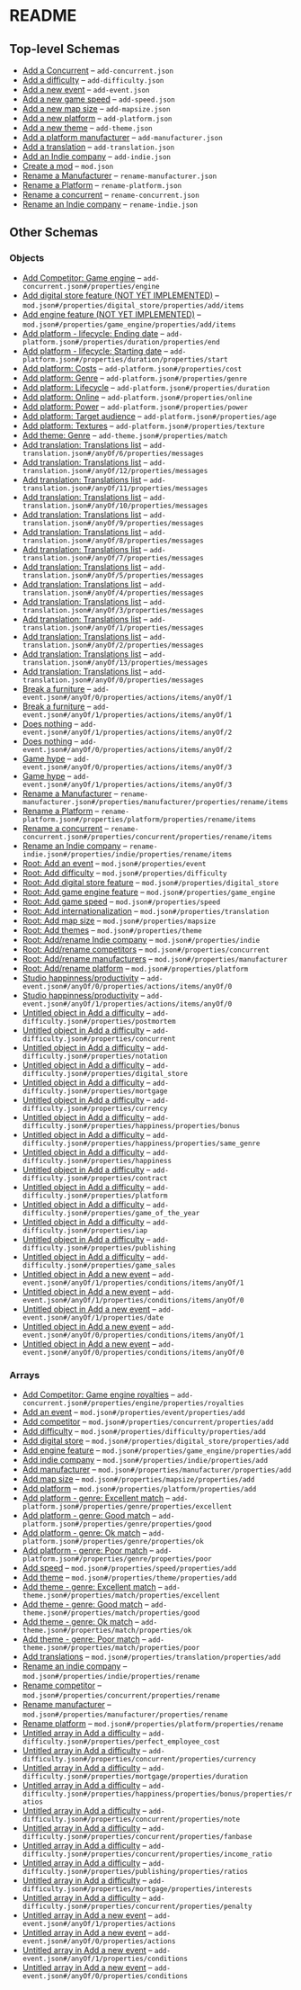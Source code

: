 # README

## Top-level Schemas

-   [Add a Concurrent](./add-concurrent.md "Add a new competitor") – `add-concurrent.json`
-   [Add a difficulty](./add-difficulty.md "Add a new difficulty") – `add-difficulty.json`
-   [Add a new event](./add-event.md "Add a new event") – `add-event.json`
-   [Add a new game speed](./add-speed.md "Add a new game speed") – `add-speed.json`
-   [Add a new map size](./add-mapsize.md "Add a new map size (define the number of competitors)") – `add-mapsize.json`
-   [Add a new platform](./add-platform.md "Add a new platform") – `add-platform.json`
-   [Add a new theme](./add-theme.md "Add a theme") – `add-theme.json`
-   [Add a platform manufacturer](./add-manufacturer.md "Add a manufacturer") – `add-manufacturer.json`
-   [Add a translation](./add-translation.md "Add a translation") – `add-translation.json`
-   [Add an Indie company](./add-indie.md "Add an indie company") – `add-indie.json`
-   [Create a mod](./generic.md "Generic structure of a mod") – `mod.json`
-   [Rename a Manufacturer](./rename-manufacturer.md "Rename a manufacturer") – `rename-manufacturer.json`
-   [Rename a Platform](./rename-platform.md "Rename a platform") – `rename-platform.json`
-   [Rename a concurrent](./rename-concurrent.md "Rename a concurrent") – `rename-concurrent.json`
-   [Rename an Indie company](./rename-indie.md "Rename an indie company") – `rename-indie.json`

## Other Schemas

### Objects

-   [Add Competitor: Game engine](./add-concurrent-properties-add-competitor-game-engine.md) – `add-concurrent.json#/properties/engine`
-   [Add digital store feature (NOT YET IMPLEMENTED)](./generic-properties-root-add-digital-store-feature-properties-add-digital-store-add-digital-store-feature-not-yet-implemented.md) – `mod.json#/properties/digital_store/properties/add/items`
-   [Add engine feature (NOT YET IMPLEMENTED)](./generic-properties-root-add-game-engine-feature-properties-add-engine-feature-add-engine-feature-not-yet-implemented.md) – `mod.json#/properties/game_engine/properties/add/items`
-   [Add platform - lifecycle: Ending date](./add-platform-properties-add-platform-lifecycle-properties-add-platform---lifecycle-ending-date.md "Discontinuation date of the platform") – `add-platform.json#/properties/duration/properties/end`
-   [Add platform - lifecycle: Starting date](./add-platform-properties-add-platform-lifecycle-properties-add-platform---lifecycle-starting-date.md "Release date of the platform") – `add-platform.json#/properties/duration/properties/start`
-   [Add platform: Costs](./add-platform-properties-add-platform-costs.md "Development and license costs") – `add-platform.json#/properties/cost`
-   [Add platform: Genre](./add-platform-properties-add-platform-genre.md "Platform/genre matches") – `add-platform.json#/properties/genre`
-   [Add platform: Lifecycle](./add-platform-properties-add-platform-lifecycle.md) – `add-platform.json#/properties/duration`
-   [Add platform: Online](./add-platform-properties-add-platform-online.md) – `add-platform.json#/properties/online`
-   [Add platform: Power](./add-platform-properties-add-platform-power.md) – `add-platform.json#/properties/power`
-   [Add platform: Target audience](./add-platform-properties-add-platform-target-audience.md) – `add-platform.json#/properties/age`
-   [Add platform: Textures](./add-platform-properties-add-platform-textures.md "Platform's textures") – `add-platform.json#/properties/texture`
-   [Add theme: Genre](./add-theme-properties-add-theme-genre.md "Theme/genre matches") – `add-theme.json#/properties/match`
-   [Add translation: Translations list](./add-translation-anyof-português-properties-add-translation-translations-list.md "KEY: VALUE") – `add-translation.json#/anyOf/6/properties/messages`
-   [Add translation: Translations list](./add-translation-anyof-日本語-properties-add-translation-translations-list.md "KEY: VALUE") – `add-translation.json#/anyOf/12/properties/messages`
-   [Add translation: Translations list](./add-translation-anyof-한국의-properties-add-translation-translations-list.md "KEY: VALUE") – `add-translation.json#/anyOf/11/properties/messages`
-   [Add translation: Translations list](./add-translation-anyof-türkçe-properties-add-translation-translations-list.md "KEY: VALUE") – `add-translation.json#/anyOf/10/properties/messages`
-   [Add translation: Translations list](./add-translation-anyof-中国-properties-add-translation-translations-list.md "KEY: VALUE") – `add-translation.json#/anyOf/9/properties/messages`
-   [Add translation: Translations list](./add-translation-anyof-русский-properties-add-translation-translations-list.md "KEY: VALUE") – `add-translation.json#/anyOf/8/properties/messages`
-   [Add translation: Translations list](./add-translation-anyof-português-brasil-properties-add-translation-translations-list.md "KEY: VALUE") – `add-translation.json#/anyOf/7/properties/messages`
-   [Add translation: Translations list](./add-translation-anyof-nederlands-properties-add-translation-translations-list.md "KEY: VALUE") – `add-translation.json#/anyOf/5/properties/messages`
-   [Add translation: Translations list](./add-translation-anyof-italiano-properties-add-translation-translations-list.md "KEY: VALUE") – `add-translation.json#/anyOf/4/properties/messages`
-   [Add translation: Translations list](./add-translation-anyof-español-properties-add-translation-translations-list.md "KEY: VALUE") – `add-translation.json#/anyOf/3/properties/messages`
-   [Add translation: Translations list](./add-translation-anyof-english-properties-add-translation-translations-list.md "KEY: VALUE") – `add-translation.json#/anyOf/1/properties/messages`
-   [Add translation: Translations list](./add-translation-anyof-deutsch-properties-add-translation-translations-list.md "KEY: VALUE") – `add-translation.json#/anyOf/2/properties/messages`
-   [Add translation: Translations list](./add-translation-anyof-other-properties-add-translation-translations-list.md "KEY: VALUE") – `add-translation.json#/anyOf/13/properties/messages`
-   [Add translation: Translations list](./add-translation-anyof-français-properties-add-translation-translations-list.md "KEY: VALUE") – `add-translation.json#/anyOf/0/properties/messages`
-   [Break a furniture](./add-event-anyof-random-event-properties-actions-items-anyof-break-a-furniture.md "This action break a furniture") – `add-event.json#/anyOf/0/properties/actions/items/anyOf/1`
-   [Break a furniture](./add-event-anyof-scheduled-event-properties-actions-items-anyof-break-a-furniture.md "This action break a furniture") – `add-event.json#/anyOf/1/properties/actions/items/anyOf/1`
-   [Does nothing](./add-event-anyof-scheduled-event-properties-actions-items-anyof-does-nothing.md "This action does nothing") – `add-event.json#/anyOf/1/properties/actions/items/anyOf/2`
-   [Does nothing](./add-event-anyof-random-event-properties-actions-items-anyof-does-nothing.md "This action does nothing") – `add-event.json#/anyOf/0/properties/actions/items/anyOf/2`
-   [Game hype](./add-event-anyof-random-event-properties-actions-items-anyof-game-hype.md "This action boost the hype of one of your game randomly") – `add-event.json#/anyOf/0/properties/actions/items/anyOf/3`
-   [Game hype](./add-event-anyof-scheduled-event-properties-actions-items-anyof-game-hype.md "This action boost the hype of one of your game randomly") – `add-event.json#/anyOf/1/properties/actions/items/anyOf/3`
-   [Rename a Manufacturer](./generic-properties-root-addrename-manufacturers-properties-rename-manufacturer-rename-a-manufacturer.md "Rename a manufacturer") – `rename-manufacturer.json#/properties/manufacturer/properties/rename/items`
-   [Rename a Platform](./generic-properties-root-addrename-platform-properties-rename-platform-rename-a-platform.md "Rename a platform") – `rename-platform.json#/properties/platform/properties/rename/items`
-   [Rename a concurrent](./generic-properties-root-addrename-competitors-properties-rename-competitor-rename-a-concurrent.md "Rename a concurrent") – `rename-concurrent.json#/properties/concurrent/properties/rename/items`
-   [Rename an Indie company](./generic-properties-root-addrename-indie-company-properties-rename-an-indie-company-rename-an-indie-company.md "Rename an indie company") – `rename-indie.json#/properties/indie/properties/rename/items`
-   [Root: Add an event](./generic-properties-root-add-an-event.md "To manipulate events") – `mod.json#/properties/event`
-   [Root: Add difficulty](./generic-properties-root-add-difficulty.md "To manipulate custom difficulties") – `mod.json#/properties/difficulty`
-   [Root: Add digital store feature](./generic-properties-root-add-digital-store-feature.md "To manipulate digital store (NOT IMPLEMENTED YET)") – `mod.json#/properties/digital_store`
-   [Root: Add game engine feature](./generic-properties-root-add-game-engine-feature.md "To manipulate game engine (NOT IMPLEMENTED YET)") – `mod.json#/properties/game_engine`
-   [Root: Add game speed](./generic-properties-root-add-game-speed.md "To manipulate game speeds") – `mod.json#/properties/speed`
-   [Root: Add internationalization](./generic-properties-root-add-internationalization.md "To manipulate translations") – `mod.json#/properties/translation`
-   [Root: Add map size](./generic-properties-root-add-map-size.md "To manipulate map sizes") – `mod.json#/properties/mapsize`
-   [Root: Add themes](./generic-properties-root-add-themes.md "To manipulate themes") – `mod.json#/properties/theme`
-   [Root: Add/rename Indie company](./generic-properties-root-addrename-indie-company.md "To manipulate indie companies") – `mod.json#/properties/indie`
-   [Root: Add/rename competitors](./generic-properties-root-addrename-competitors.md "To manipulate concurrents") – `mod.json#/properties/concurrent`
-   [Root: Add/rename manufacturers](./generic-properties-root-addrename-manufacturers.md "To manipulate manufacturers") – `mod.json#/properties/manufacturer`
-   [Root: Add/rename platform](./generic-properties-root-addrename-platform.md "To manipulate platforms") – `mod.json#/properties/platform`
-   [Studio happinness/productivity](./add-event-anyof-random-event-properties-actions-items-anyof-studio-happinnessproductivity.md "This action can change the productivity/happiness of a studio") – `add-event.json#/anyOf/0/properties/actions/items/anyOf/0`
-   [Studio happinness/productivity](./add-event-anyof-scheduled-event-properties-actions-items-anyof-studio-happinnessproductivity.md "This action can change the productivity/happiness of a studio") – `add-event.json#/anyOf/1/properties/actions/items/anyOf/0`
-   [Untitled object in Add a difficulty](./add-difficulty-properties-postmortem.md "Post-mortem configuration (game report)") – `add-difficulty.json#/properties/postmortem`
-   [Untitled object in Add a difficulty](./add-difficulty-properties-concurrent.md "Competitors configuration") – `add-difficulty.json#/properties/concurrent`
-   [Untitled object in Add a difficulty](./add-difficulty-properties-notation.md "Score configuration") – `add-difficulty.json#/properties/notation`
-   [Untitled object in Add a difficulty](./add-difficulty-properties-digital_store.md "Digital stores configuration") – `add-difficulty.json#/properties/digital_store`
-   [Untitled object in Add a difficulty](./add-difficulty-properties-mortgage.md "Mortgage configuration") – `add-difficulty.json#/properties/mortgage`
-   [Untitled object in Add a difficulty](./add-difficulty-properties-currency.md "Currency configuration") – `add-difficulty.json#/properties/currency`
-   [Untitled object in Add a difficulty](./add-difficulty-properties-happiness-properties-bonus.md "Employee happiness bonus (Not implemented yet)") – `add-difficulty.json#/properties/happiness/properties/bonus`
-   [Untitled object in Add a difficulty](./add-difficulty-properties-happiness-properties-same_genre.md "Genre repetition") – `add-difficulty.json#/properties/happiness/properties/same_genre`
-   [Untitled object in Add a difficulty](./add-difficulty-properties-happiness.md "Employee happiness configuration") – `add-difficulty.json#/properties/happiness`
-   [Untitled object in Add a difficulty](./add-difficulty-properties-contract.md "Contracts configuration") – `add-difficulty.json#/properties/contract`
-   [Untitled object in Add a difficulty](./add-difficulty-properties-platform.md "Platforms configuration") – `add-difficulty.json#/properties/platform`
-   [Untitled object in Add a difficulty](./add-difficulty-properties-game_of_the_year.md "Game of the year configuration") – `add-difficulty.json#/properties/game_of_the_year`
-   [Untitled object in Add a difficulty](./add-difficulty-properties-iap.md "In-App purchase rate") – `add-difficulty.json#/properties/iap`
-   [Untitled object in Add a difficulty](./add-difficulty-properties-publishing.md "Publishing offers configuration") – `add-difficulty.json#/properties/publishing`
-   [Untitled object in Add a difficulty](./add-difficulty-properties-game_sales.md "Game sales configuration") – `add-difficulty.json#/properties/game_sales`
-   [Untitled object in Add a new event](./add-event-anyof-scheduled-event-properties-conditions-items-anyof-1.md "Event won't happen if the player doesn't own the number of specified furniture") – `add-event.json#/anyOf/1/properties/conditions/items/anyOf/1`
-   [Untitled object in Add a new event](./add-event-anyof-scheduled-event-properties-conditions-items-anyof-0.md "Event won't happen before the specified year") – `add-event.json#/anyOf/1/properties/conditions/items/anyOf/0`
-   [Untitled object in Add a new event](./add-event-anyof-scheduled-event-properties-date.md) – `add-event.json#/anyOf/1/properties/date`
-   [Untitled object in Add a new event](./add-event-anyof-random-event-properties-conditions-items-anyof-1.md "Event won't happen if the player doesn't own the number of specified furniture") – `add-event.json#/anyOf/0/properties/conditions/items/anyOf/1`
-   [Untitled object in Add a new event](./add-event-anyof-random-event-properties-conditions-items-anyof-0.md "Event won't happen before the specified year") – `add-event.json#/anyOf/0/properties/conditions/items/anyOf/0`

### Arrays

-   [Add Competitor: Game engine royalties](./add-concurrent-properties-add-competitor-game-engine-properties-add-competitor-game-engine-royalties.md "Range for the concurrent engine royalties") – `add-concurrent.json#/properties/engine/properties/royalties`
-   [Add an event](./generic-properties-root-add-an-event-properties-add-an-event.md "Add an event") – `mod.json#/properties/event/properties/add`
-   [Add competitor](./generic-properties-root-addrename-competitors-properties-add-competitor.md "Add a new concurrent") – `mod.json#/properties/concurrent/properties/add`
-   [Add difficulty](./generic-properties-root-add-difficulty-properties-add-difficulty.md "Add a new difficulty") – `mod.json#/properties/difficulty/properties/add`
-   [Add digital store](./generic-properties-root-add-digital-store-feature-properties-add-digital-store.md "Add a new feature") – `mod.json#/properties/digital_store/properties/add`
-   [Add engine feature](./generic-properties-root-add-game-engine-feature-properties-add-engine-feature.md "Add a new feature") – `mod.json#/properties/game_engine/properties/add`
-   [Add indie company](./generic-properties-root-addrename-indie-company-properties-add-indie-company.md "Add a new indie company") – `mod.json#/properties/indie/properties/add`
-   [Add manufacturer](./generic-properties-root-addrename-manufacturers-properties-add-manufacturer.md "Add a new manufacturer") – `mod.json#/properties/manufacturer/properties/add`
-   [Add map size](./generic-properties-root-add-map-size-properties-add-map-size.md "Add a new map size") – `mod.json#/properties/mapsize/properties/add`
-   [Add platform](./generic-properties-root-addrename-platform-properties-add-platform.md "Add a new platform") – `mod.json#/properties/platform/properties/add`
-   [Add platform - genre: Excellent match](./add-platform-properties-add-platform-genre-properties-add-platform---genre-excellent-match.md) – `add-platform.json#/properties/genre/properties/excellent`
-   [Add platform - genre: Good match](./add-platform-properties-add-platform-genre-properties-add-platform---genre-good-match.md) – `add-platform.json#/properties/genre/properties/good`
-   [Add platform - genre: Ok match](./add-platform-properties-add-platform-genre-properties-add-platform---genre-ok-match.md) – `add-platform.json#/properties/genre/properties/ok`
-   [Add platform - genre: Poor match](./add-platform-properties-add-platform-genre-properties-add-platform---genre-poor-match.md) – `add-platform.json#/properties/genre/properties/poor`
-   [Add speed](./generic-properties-root-add-game-speed-properties-add-speed.md "Add a new game speed") – `mod.json#/properties/speed/properties/add`
-   [Add theme](./generic-properties-root-add-themes-properties-add-theme.md "Add a new themes") – `mod.json#/properties/theme/properties/add`
-   [Add theme - genre: Excellent match](./add-theme-properties-add-theme-genre-properties-add-theme---genre-excellent-match.md) – `add-theme.json#/properties/match/properties/excellent`
-   [Add theme - genre: Good match](./add-theme-properties-add-theme-genre-properties-add-theme---genre-good-match.md) – `add-theme.json#/properties/match/properties/good`
-   [Add theme - genre: Ok match](./add-theme-properties-add-theme-genre-properties-add-theme---genre-ok-match.md) – `add-theme.json#/properties/match/properties/ok`
-   [Add theme - genre: Poor match](./add-theme-properties-add-theme-genre-properties-add-theme---genre-poor-match.md) – `add-theme.json#/properties/match/properties/poor`
-   [Add translations](./generic-properties-root-add-internationalization-properties-add-translations.md "Add a new translation") – `mod.json#/properties/translation/properties/add`
-   [Rename an indie company](./generic-properties-root-addrename-indie-company-properties-rename-an-indie-company.md "Rename a indie company") – `mod.json#/properties/indie/properties/rename`
-   [Rename competitor](./generic-properties-root-addrename-competitors-properties-rename-competitor.md "Rename a concurrent") – `mod.json#/properties/concurrent/properties/rename`
-   [Rename manufacturer](./generic-properties-root-addrename-manufacturers-properties-rename-manufacturer.md "Rename a manufacturer") – `mod.json#/properties/manufacturer/properties/rename`
-   [Rename platform](./generic-properties-root-addrename-platform-properties-rename-platform.md "Rename a platform") – `mod.json#/properties/platform/properties/rename`
-   [Untitled array in Add a difficulty](./add-difficulty-properties-perfect_employee_cost.md "Salary range of a perfect employee (lower/higher)") – `add-difficulty.json#/properties/perfect_employee_cost`
-   [Untitled array in Add a difficulty](./add-difficulty-properties-concurrent-properties-currency.md "Range Money made when a competitor makes a game") – `add-difficulty.json#/properties/concurrent/properties/currency`
-   [Untitled array in Add a difficulty](./add-difficulty-properties-mortgage-properties-duration.md "Mortgage duration in years (minimum / maximum)") – `add-difficulty.json#/properties/mortgage/properties/duration`
-   [Untitled array in Add a difficulty](./add-difficulty-properties-happiness-properties-bonus-properties-ratios.md "Amount of happiness restored by the bonus") – `add-difficulty.json#/properties/happiness/properties/bonus/properties/ratios`
-   [Untitled array in Add a difficulty](./add-difficulty-properties-concurrent-properties-note.md "Range Games scores for trade-publishing games") – `add-difficulty.json#/properties/concurrent/properties/note`
-   [Untitled array in Add a difficulty](./add-difficulty-properties-concurrent-properties-fanbase.md "Range Fans gained per game published") – `add-difficulty.json#/properties/concurrent/properties/fanbase`
-   [Untitled array in Add a difficulty](./add-difficulty-properties-concurrent-properties-income_ratio.md "Range Used to compute the prepayment of a trade-publishing deal prepayment = note \* income_ratio") – `add-difficulty.json#/properties/concurrent/properties/income_ratio`
-   [Untitled array in Add a difficulty](./add-difficulty-properties-publishing-properties-ratios.md "Efficiency of the previous parameters (the higher the better)") – `add-difficulty.json#/properties/publishing/properties/ratios`
-   [Untitled array in Add a difficulty](./add-difficulty-properties-mortgage-properties-interests.md "Mortgage interests (in percent)") – `add-difficulty.json#/properties/mortgage/properties/interests`
-   [Untitled array in Add a difficulty](./add-difficulty-properties-concurrent-properties-penalty.md "Range Penality of trade-publishing games (if you fail to meet the expectations)") – `add-difficulty.json#/properties/concurrent/properties/penalty`
-   [Untitled array in Add a new event](./add-event-anyof-scheduled-event-properties-actions.md "List of available actions") – `add-event.json#/anyOf/1/properties/actions`
-   [Untitled array in Add a new event](./add-event-anyof-random-event-properties-actions.md "List of available actions") – `add-event.json#/anyOf/0/properties/actions`
-   [Untitled array in Add a new event](./add-event-anyof-scheduled-event-properties-conditions.md "List of conditions before activating this event") – `add-event.json#/anyOf/1/properties/conditions`
-   [Untitled array in Add a new event](./add-event-anyof-random-event-properties-conditions.md "List of conditions before activating this event") – `add-event.json#/anyOf/0/properties/conditions`
